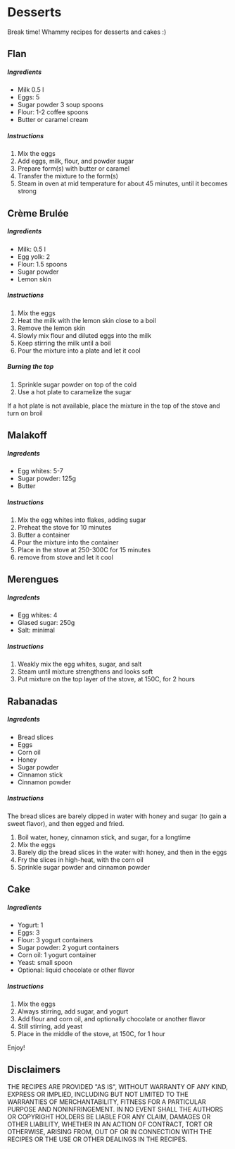 # Desserts

Break time! Whammy recipes for desserts and cakes :)

## Flan
##### Ingredients
- Milk 0.5 l
- Eggs: 5
- Sugar powder 3 soup spoons
- Flour: 1-2 coffee spoons
- Butter or caramel cream

##### Instructions
1. Mix the eggs
2. Add eggs, milk, flour, and powder sugar
3. Prepare form(s) with butter or caramel
4. Transfer the mixture to the form(s)
5. Steam in oven at mid temperature for about 45 minutes, until it becomes strong

## Cr&egrave;me Brul&eacute;e
##### Ingredients
- Milk: 0.5 l
- Egg yolk: 2
- Flour: 1.5 spoons
- Sugar powder
- Lemon skin

##### Instructions
1. Mix the eggs
2. Heat the milk with the lemon skin close to a boil
3. Remove the lemon skin
4. Slowly mix flour and diluted eggs into the milk
5. Keep stirring the milk until a boil
6. Pour the mixture into a plate and let it cool

##### Burning the top
1. Sprinkle sugar powder on top of the cold  
2. Use a hot plate to caramelize the sugar

If a hot plate is not available, place the mixture in the top of the stove and turn on broil

## Malakoff
##### Ingredents
- Egg whites: 5-7
- Sugar powder: 125g
- Butter

##### Instructions
1. Mix the egg whites into flakes, adding sugar
2. Preheat the stove for 10 minutes
3. Butter a container
4. Pour the mixture into the container
5. Place in the stove at 250-300C for 15 minutes
6. remove from stove and let it cool 

## Merengues
##### Ingredents
- Egg whites: 4
- Glased sugar: 250g
- Salt: minimal

##### Instructions
1. Weakly mix the egg whites, sugar, and salt
2. Steam until mixture strengthens and looks soft
3. Put mixture on the top layer of the stove, at 150C, for 2 hours 

## Rabanadas
##### Ingredents
- Bread slices
- Eggs
- Corn oil
- Honey
- Sugar powder
- Cinnamon stick
- Cinnamon powder

##### Instructions
The bread slices are barely dipped in water with honey and sugar (to gain a sweet flavor), and then egged and fried.

1. Boil water, honey, cinnamon stick, and sugar, for a longtime
2. Mix the eggs
3. Barely dip the bread slices in the water with honey, and then in the eggs
4. Fry the slices in high-heat, with the corn oil
5. Sprinkle sugar powder and cinnamon powder

## Cake
##### Ingredients
- Yogurt: 1
- Eggs: 3
- Flour: 3 yogurt containers
- Sugar powder: 2 yogurt containers
- Corn oil: 1 yogurt container
- Yeast: small spoon
- Optional: liquid chocolate or other flavor

##### Instructions
1. Mix the eggs
2. Always stirring, add sugar, and yogurt
3. Add flour and corn oil, and optionally chocolate or another flavor
4. Still stirring, add yeast
5. Place in the middle of the stove, at 150C, for 1 hour

Enjoy!

## Disclaimers

THE RECIPES ARE PROVIDED "AS IS", WITHOUT WARRANTY OF ANY KIND, EXPRESS OR
IMPLIED, INCLUDING BUT NOT LIMITED TO THE WARRANTIES OF MERCHANTABILITY,
FITNESS FOR A PARTICULAR PURPOSE AND NONINFRINGEMENT. IN NO EVENT SHALL THE AUTHORS OR COPYRIGHT HOLDERS BE LIABLE FOR ANY CLAIM, DAMAGES OR OTHER LIABILITY, WHETHER IN AN ACTION OF CONTRACT, TORT OR OTHERWISE, ARISING FROM, OUT OF OR IN CONNECTION WITH THE RECIPES OR THE USE OR OTHER DEALINGS IN THE RECIPES.


